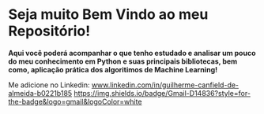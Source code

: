 # Seja muito Bem Vindo ao meu Repositório!

**Aqui você poderá acompanhar o que tenho estudado e analisar um pouco do meu conhecimento em Python e suas principais bibliotecas, bem como, aplicação prática dos algoritimos de Machine Learning!**

Me adicione no Linkedin: www.linkedin.com/in/guilherme-canfield-de-almeida-b0221b185
	https://img.shields.io/badge/Gmail-D14836?style=for-the-badge&logo=gmail&logoColor=white
